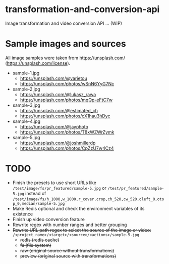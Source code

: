 # transformation-and-conversion-api
Image transformation and video conversion API ... (WIP)

# Sample images and sources
All image samples were taken from https://unsplash.com/ (https://unsplash.com/license).

* sample-1.jpg
    * https://unsplash.com/@varietou
    * https://unsplash.com/photos/wSnN6YyG7Nc
* sample-2.jpg
    * https://unsplash.com/@lukasz_rawa
    * https://unsplash.com/photos/mqQp-eFtC7w
* sample-3.jpg
    * https://unsplash.com/@estimated_ch
    * https://unsplash.com/photos/cX1hau3hDyc
* sample-4.jpg
    * https://unsplash.com/@jayphoto
    * https://unsplash.com/photos/T8xWZWrZymk
* sample-5.jpg
    * https://unsplash.com/@joshmillerdp
    * https://unsplash.com/photos/CpZzU7w4Cz4

# TODO
- Finish the presets to use short URLs like `/test/image/fs/pr_featured/sample-5.jpg` or `/test/pr_featured/sample-5.jpg` instead of `/test/image/fs/h_1000,w_1000,r_cover,crop,ch_520,cw_520,oleft_0,otop_0,median/sample-5.jpg`
- Make Redis optional and check the environment variables of its existence
- Finish up video conversion feature
- Rewrite regex with number ranges and better grouping
- ~~Rewrite URL path regex to select the source of the image or video:~~ `/<project_name>/<target>/<source>/<actions>/sample-5.jpg`
    - ~~redis (redis cache)~~
    - ~~fs (file system)~~
    - ~~raw (original source without transformations)~~
    - ~~preview (original source with transformations)~~

